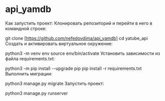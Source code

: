 # api_yamdb
Как запустить проект: Клонировать репозиторий и перейти в него в командной строке:

git clone [https://github.com/nefedovdima/api_yamdb] cd yatube_api Cоздать и активировать виртуальное окружение:

python3 -m venv env source env/bin/activate Установить зависимости из файла requirements.txt:

python3 -m pip install --upgrade pip pip install -r requirements.txt Выполнить миграции:

python3 manage.py migrate Запустить проект:

python3 manage.py runserver
